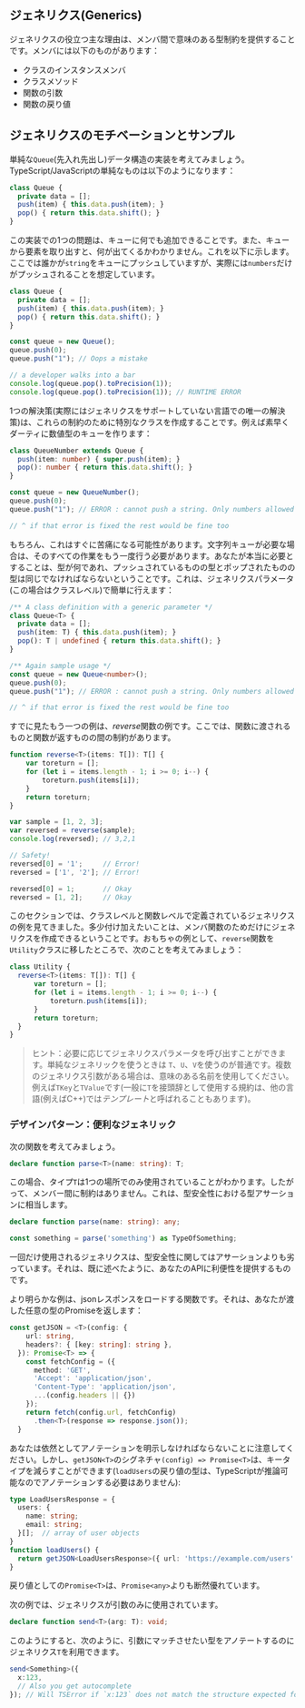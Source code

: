 ## ジェネリクス(Generics)

ジェネリクスの役立つ主な理由は、メンバ間で意味のある型制約を提供することです。メンバには以下のものがあります：

* クラスのインスタンスメンバ
* クラスメソッド
* 関数の引数
* 関数の戻り値

## ジェネリクスのモチベーションとサンプル

単純な`Queue`(先入れ先出し)データ構造の実装を考えてみましょう。TypeScript/JavaScriptの単純なものは以下のようになります：

```ts
class Queue {
  private data = [];
  push(item) { this.data.push(item); }
  pop() { return this.data.shift(); }
}
```

この実装での1つの問題は、キューに何でも追加できることです。また、キューから要素を取り出すと、何が出てくるかわかりません。これを以下に示します。ここでは誰かが`string`をキューにプッシュしていますが、実際には`numbers`だけがプッシュされることを想定しています。

```ts
class Queue {
  private data = [];
  push(item) { this.data.push(item); }
  pop() { return this.data.shift(); }
}

const queue = new Queue();
queue.push(0);
queue.push("1"); // Oops a mistake

// a developer walks into a bar
console.log(queue.pop().toPrecision(1));
console.log(queue.pop().toPrecision(1)); // RUNTIME ERROR
```

1つの解決策(実際にはジェネリクスをサポートしていない言語での唯一の解決策)は、これらの制約のために特別なクラスを作成することです。例えば素早くダーティに数値型のキューを作ります：

```ts
class QueueNumber extends Queue {
  push(item: number) { super.push(item); }
  pop(): number { return this.data.shift(); }
}

const queue = new QueueNumber();
queue.push(0);
queue.push("1"); // ERROR : cannot push a string. Only numbers allowed

// ^ if that error is fixed the rest would be fine too
```

もちろん、これはすぐに苦痛になる可能性があります。文字列キューが必要な場合は、そのすべての作業をもう一度行う必要があります。あなたが本当に必要とすることは、型が何であれ、プッシュされているものの型とポップされたものの型は同じでなければならないということです。これは、ジェネリクスパラメータ(この場合はクラスレベル)で簡単に行えます：

```ts
/** A class definition with a generic parameter */
class Queue<T> {
  private data = [];
  push(item: T) { this.data.push(item); }
  pop(): T | undefined { return this.data.shift(); }
}

/** Again sample usage */
const queue = new Queue<number>();
queue.push(0);
queue.push("1"); // ERROR : cannot push a string. Only numbers allowed

// ^ if that error is fixed the rest would be fine too
```

すでに見たもう一つの例は、*reverse*関数の例です。ここでは、関数に渡されるものと関数が返すものの間の制約があります。

```ts
function reverse<T>(items: T[]): T[] {
    var toreturn = [];
    for (let i = items.length - 1; i >= 0; i--) {
        toreturn.push(items[i]);
    }
    return toreturn;
}

var sample = [1, 2, 3];
var reversed = reverse(sample);
console.log(reversed); // 3,2,1

// Safety!
reversed[0] = '1';     // Error!
reversed = ['1', '2']; // Error!

reversed[0] = 1;       // Okay
reversed = [1, 2];     // Okay
```

このセクションでは、クラスレベルと関数レベルで定義されているジェネリクスの例を見てきました。多少付け加えたいことは、メンバ関数のためだけにジェネリクスを作成できるということです。おもちゃの例として、`reverse`関数を`Utility`クラスに移したところで、次のことを考えてみましょう：

```ts
class Utility {
  reverse<T>(items: T[]): T[] {
      var toreturn = [];
      for (let i = items.length - 1; i >= 0; i--) {
          toreturn.push(items[i]);
      }
      return toreturn;
  }
}
```

> ヒント：必要に応じてジェネリクスパラメータを呼び出すことができます。単純なジェネリックを使うときは `T`、`U`、`V`を使うのが普通です。複数のジェネリクス引数がある場合は、意味のある名前を使用してください。例えば`TKey`と`TValue`です(一般に`T`を接頭辞として使用する規約は、他の言語(例えばC++)では*テンプレート*と呼ばれることもあります)。


### デザインパターン：便利なジェネリック

次の関数を考えてみましょう。

```ts
declare function parse<T>(name: string): T;
```

この場合、タイプ`T`は1つの場所でのみ使用されていることがわかります。したがって、メンバー間に制約はありません。これは、型安全性における型アサーションに相当します。

```ts
declare function parse(name: string): any;

const something = parse('something') as TypeOfSomething;
```

一回だけ使用されるジェネリクスは、型安全性に関してはアサーションよりも劣っています。それは、既に述べたように、あなたのAPIに利便性を提供するものです。

より明らかな例は、jsonレスポンスをロードする関数です。それは、あなたが渡した任意の型のPromiseを返します：
```ts
const getJSON = <T>(config: {
    url: string,
    headers?: { [key: string]: string },
  }): Promise<T> => {
    const fetchConfig = ({
      method: 'GET',
      'Accept': 'application/json',
      'Content-Type': 'application/json',
      ...(config.headers || {})
    });
    return fetch(config.url, fetchConfig)
      .then<T>(response => response.json());
  }
```

あなたは依然としてアノテーションを明示しなければならないことに注意してください。しかし、`getJSON<T>`のシグネチャ`(config) => Promise<T>`は、キータイプを減らすことができます(`loadUsers`の戻り値の型は、TypeScriptが推論可能なのでアノテーションする必要はありません):

```ts
type LoadUsersResponse = {
  users: {
    name: string;
    email: string;
  }[];  // array of user objects
}
function loadUsers() {
  return getJSON<LoadUsersResponse>({ url: 'https://example.com/users' });
}
```

戻り値としての`Promise<T>`は、`Promise<any>`よりも断然優れています。

次の例では、ジェネリクスが引数のみに使用されています。

```ts
declare function send<T>(arg: T): void;
```

このようにすると、次のように、引数にマッチさせたい型をアノテートするのにジェネリクス`T`を利用できます。

```ts
send<Something>({
  x:123,
  // Also you get autocomplete  
}); // Will TSError if `x:123` does not match the structure expected for Something

```
